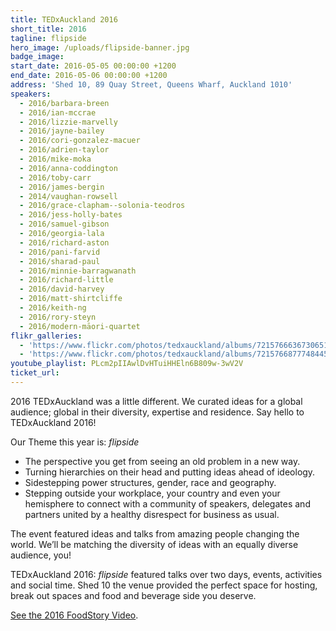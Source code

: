 ```yaml
---
title: TEDxAuckland 2016
short_title: 2016
tagline: flipside
hero_image: /uploads/flipside-banner.jpg
badge_image:
start_date: 2016-05-05 00:00:00 +1200
end_date: 2016-05-06 00:00:00 +1200
address: 'Shed 10, 89 Quay Street, Queens Wharf, Auckland 1010'
speakers:
  - 2016/barbara-breen
  - 2016/ian-mccrae
  - 2016/lizzie-marvelly
  - 2016/jayne-bailey
  - 2016/cori-gonzalez-macuer
  - 2016/adrien-taylor
  - 2016/mike-moka
  - 2016/anna-coddington
  - 2016/toby-carr
  - 2016/james-bergin
  - 2014/vaughan-rowsell
  - 2016/grace-clapham--solonia-teodros
  - 2016/jess-holly-bates
  - 2016/samuel-gibson
  - 2016/georgia-lala
  - 2016/richard-aston
  - 2016/pani-farvid
  - 2016/sharad-paul
  - 2016/minnie-barragwanath
  - 2016/richard-little
  - 2016/david-harvey
  - 2016/matt-shirtcliffe
  - 2016/keith-ng
  - 2016/rory-steyn
  - 2016/modern-māori-quartet
flikr_galleries:
  - 'https://www.flickr.com/photos/tedxauckland/albums/72157666367306513'
  - 'https://www.flickr.com/photos/tedxauckland/albums/72157668777484451'
youtube_playlist: PLcm2pIIAwlDvHTuiHHEln6B809w-3wV2V
ticket_url:
---
```


2016 TEDxAuckland was a little different. We curated ideas for a global audience; global in their diversity, expertise and residence. Say hello to TEDxAuckland 2016!

Our Theme this year is:&nbsp;*flipside*

* The perspective you get from seeing an old problem in a new way.
* Turning hierarchies on their head and putting ideas ahead of ideology.
* Sidestepping power structures, gender, race and geography.
* Stepping outside your workplace, your country and even your hemisphere to connect with a community of speakers, delegates and partners united by a healthy disrespect for business as usual.

The event featured ideas and talks from amazing people changing the world. We’ll be matching the diversity of ideas with an equally diverse audience, you!

TEDxAuckland 2016:&nbsp;*flipside*&nbsp;featured talks over two days, events, activities and social time. Shed 10 the venue provided the perfect space for hosting, break out spaces and food and beverage side you deserve.

[See the 2016 FoodStory Video](https://www.youtube.com/watch?v=J0s-ob4FGcg).